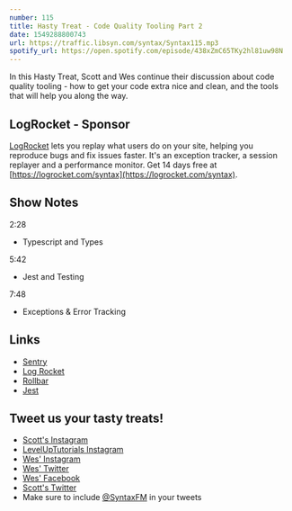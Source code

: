 ```yaml
---
number: 115
title: Hasty Treat - Code Quality Tooling Part 2
date: 1549288800743
url: https://traffic.libsyn.com/syntax/Syntax115.mp3
spotify_url: https://open.spotify.com/episode/438xZmC65TKy2hl81uw98N
---
```


In this Hasty Treat, Scott and Wes continue their discussion about code quality tooling - how to get your code extra nice and clean, and the tools that will help you along the way.

## LogRocket - Sponsor

[LogRocket](https://logrocket.com/syntax) lets you replay what users do on your site, helping you reproduce bugs and fix issues faster. It's an exception tracker, a session replayer and a performance monitor. Get 14 days free at [https://logrocket.com/syntax](https://logrocket.com/syntax).

## Show Notes

2:28

* Typescript and Types

5:42

* Jest and Testing

7:48

* Exceptions & Error Tracking

## Links
* [Sentry](https://sentry.io/)
* [Log Rocket](https://logrocket.com/)
* [Rollbar](https://rollbar.com/)
* [Jest](https://jestjs.io/)

## Tweet us your tasty treats!
* [Scott's Instagram](https://www.instagram.com/stolinski/)
* [LevelUpTutorials Instagram](https://www.instagram.com/LevelUpTutorials/)
* [Wes' Instagram](https://www.instagram.com/wesbos/)
* [Wes' Twitter](https://twitter.com/wesbos)
* [Wes' Facebook](https://www.facebook.com/wesbos.developer)
* [Scott's Twitter](https://twitter.com/stolinski)
* Make sure to include [@SyntaxFM](https://twitter.com/SyntaxFM) in your tweets